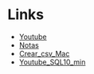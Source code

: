 # Links 
- [Youtube](https://www.youtube.com/playlist?list=PLs2WUiy9vTEECEsvGbFfF-YkEw-2hgo-m)
- [Notas](https://docs.google.com/presentation/d/1BxTFFzVB8GUF4w4F2qxIbRLaEUuGADGxdJq44Cxlbxk/edit#slide=id.p)
- [Crear_csv_Mac](https://www.youtube.com/watch?v=teDjSsPzqR4&t=206s)
- [Youtube_SQL10_min](https://www.youtube.com/watch?v=yLoh2sSDECw&list=PLs2WUiy9vTEECEsvGbFfF-YkEw-2hgo-m&index=3)
